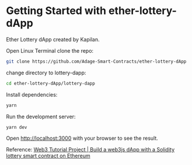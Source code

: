 # Getting Started with ether-lottery-dApp
Ether Lottery dApp created by Kapilan.

Open Linux Terminal clone the repo:
```bash
git clone https://github.com/Adage-Smart-Contracts/ether-lottery-dApp
```

change directory to lottery-dapp:
```bash
cd ether-lottery-dApp/lottery-dapp
```

Install dependencies:
```bash
yarn
```

Run the development server:
```bash
yarn dev
```

Open [http://localhost:3000](http://localhost:3000) with your browser to see the result.

Reference: [Web3 Tutorial Project | Build a web3js dApp with a Solidity lottery smart contract on Ethereum](https://youtu.be/8ElPDw0laIo)
